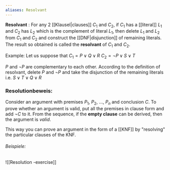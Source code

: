 ```yaml
---
aliases: Resolvant
---
```


**Resolvant** : For any 2 [[Klausel|clauses]] $C_1$ and $C_2$, if  $C_1$ has a [[literal]] $L_1$ and $C_2$ has $L_2$ which is the complement of literal $L_1$, then delete $L_1$ and $L_2$ from $C_1$ and $C_2$ and construct the [[DNF|disjunction]] of remaining literals. The result so obtained is called the **resolvant** of $C_1$ and $C_2$. 

Example: Let us suppose that
$C_1 = P ∨ Q ∨ R$
$C_2= ¬P ∨ S ∨ T$

$P$ and $¬P$ are complementary to each other. According to the definition of resolvant, delete $P$ and $¬P$ and take the disjunction of the remaining literals i.e. $S ∨ T ∨ Q ∨ R$ 


### Resolutionbeweis:

Consider an argument with premises $P_1,\:P_2,\:...,\:P_n$ and conclusion $C$.
To prove whether an argument is valid, put all the premises in clause form and add $¬C$ to it.
From the sequence, if the **empty clause** can be derived, then the argument is *valid*. 

This way you can prove an argument in the form of a [[KNF]] by "resolving" the particular clauses of the KNF.
###### Beispiele: 

![[Resolution -exercise]]